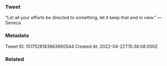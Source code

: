 ### Tweet
“Let all your efforts be directed to something, let it keep that end in view.” — Seneca

### Metadata
Tweet ID: 1517528183863660544
Created At: 2022-04-22T15:38:08.000Z

### Related

